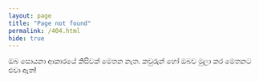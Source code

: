 ```yaml
---
layout: page
title: "Page not found"
permalink: /404.html
hide: true
---
```

ඔබ සොයනා ආකාරයේ කිසිවක් මෙතන නැත. කවුරුන් හෝ ඔබව මුලා කර මෙතනට එවා ඇත!
